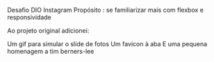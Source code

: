 Desafio DIO Instagram
Propósito : se familiarizar mais com flexbox e responsividade

Ao projeto original adicionei:

Um gif para simular o slide de fotos
Um favicon à aba
E uma pequena homenagem a tim berners-lee
